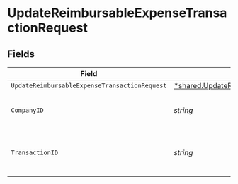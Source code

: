 # UpdateReimbursableExpenseTransactionRequest


## Fields

| Field                                                                                                                            | Type                                                                                                                             | Required                                                                                                                         | Description                                                                                                                      | Example                                                                                                                          |
| -------------------------------------------------------------------------------------------------------------------------------- | -------------------------------------------------------------------------------------------------------------------------------- | -------------------------------------------------------------------------------------------------------------------------------- | -------------------------------------------------------------------------------------------------------------------------------- | -------------------------------------------------------------------------------------------------------------------------------- |
| `UpdateReimbursableExpenseTransactionRequest`                                                                                    | [*shared.UpdateReimbursableExpenseTransactionRequest](../../../pkg/models/shared/updatereimbursableexpensetransactionrequest.md) | :heavy_minus_sign:                                                                                                               | N/A                                                                                                                              |                                                                                                                                  |
| `CompanyID`                                                                                                                      | *string*                                                                                                                         | :heavy_check_mark:                                                                                                               | Unique identifier for a company.                                                                                                 | 8a210b68-6988-11ed-a1eb-0242ac120002                                                                                             |
| `TransactionID`                                                                                                                  | *string*                                                                                                                         | :heavy_check_mark:                                                                                                               | The unique identifier for your SMB's transaction.                                                                                | 336694d8-2dca-4cb5-a28d-3ccb83e55eee                                                                                             |